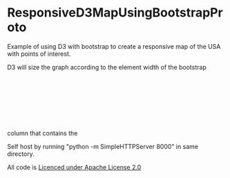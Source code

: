 ResponsiveD3MapUsingBootstrapProto
=====================

Example of using D3 with bootstrap to create a responsive map of the USA with points of interest.  

D3 will size the graph according to the element width of the bootstrap column that contains the <svg> element so the graph will display correctly across devices.

Self host by running "python -m SimpleHTTPServer 8000" in same directory.

All code is [Licenced under Apache License 2.0](http://www.apache.org/licenses/LICENSE-2.0)